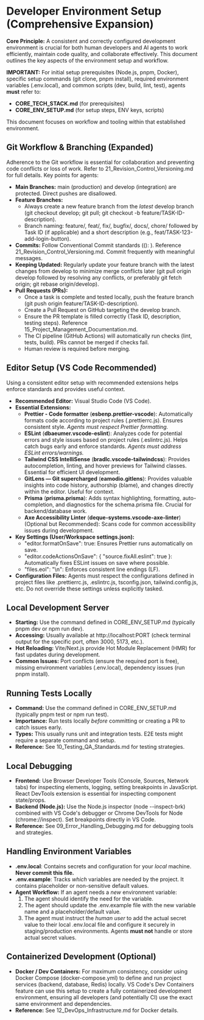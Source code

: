 # __Developer Environment Setup \(Comprehensive Expansion\)__

__Core Principle:__ A consistent and correctly configured development environment is crucial for both human developers and AI agents to work efficiently, maintain code quality, and collaborate effectively\. This document outlines the key aspects of the environment setup and workflow\.

__IMPORTANT:__ For initial setup prerequisites \(Node\.js, pnpm, Docker\), specific setup commands \(git clone, pnpm install\), required environment variables \(\.env\.local\), and common scripts \(dev, build, lint, test\), agents __must__ refer to:

- __CORE\_TECH\_STACK\.md__ \(for prerequisites\)
- __CORE\_ENV\_SETUP\.md__ \(for setup steps, ENV keys, scripts\)

This document focuses on workflow and tooling within that established environment\.

## __Git Workflow & Branching \(Expanded\)__

Adherence to the Git workflow is essential for collaboration and preventing code conflicts or loss of work\. Refer to 21\_Revision\_Control\_Versioning\.md for full details\. Key points for agents:

- __Main Branches:__ main \(production\) and develop \(integration\) are protected\. Direct pushes are disallowed\.
- __Feature Branches:__
	- Always create a new feature branch from the *latest* develop branch \(git checkout develop; git pull; git checkout \-b feature/TASK\-ID\-description\)\.
	- Branch naming: feature/, feat/, fix/, bugfix/, docs/, chore/ followed by Task ID \(if applicable\) and a short description \(e\.g\., feat/TASK\-123\-add\-login\-button\)\.
- __Commits:__ Follow Conventional Commit standards \(<type>\(<scope>\): <subject>\)\. Reference 21\_Revision\_Control\_Versioning\.md\. Commit frequently with meaningful messages\.
- __Keeping Updated:__ Regularly update your feature branch with the latest changes from develop to minimize merge conflicts later \(git pull origin develop followed by resolving any conflicts, or preferably git fetch origin; git rebase origin/develop\)\.
- __Pull Requests \(PRs\):__
	- Once a task is complete and tested locally, push the feature branch \(git push origin feature/TASK\-ID\-description\)\.
	- Create a Pull Request on GitHub targeting the develop branch\.
	- Ensure the PR template is filled correctly \(Task ID, description, testing steps\)\. Reference 15\_Project\_Management\_Documentation\.md\.
	- The CI pipeline \(GitHub Actions\) will automatically run checks \(lint, tests, build\)\. PRs cannot be merged if checks fail\.
	- Human review is required before merging\.

## __Editor Setup \(VS Code Recommended\)__

Using a consistent editor setup with recommended extensions helps enforce standards and provides useful context\.

- __Recommended Editor:__ Visual Studio Code \(VS Code\)\.
- __Essential Extensions:__
	- __Prettier \- Code formatter__ \(__esbenp\.prettier\-vscode__\): Automatically formats code according to project rules \(\.prettierrc\.js\)\. Ensures consistent style\. *Agents must respect Prettier formatting\.*
	- __ESLint__ \(__dbaeumer\.vscode\-eslint__\): Analyzes code for potential errors and style issues based on project rules \(\.eslintrc\.js\)\. Helps catch bugs early and enforce standards\. *Agents must address ESLint errors/warnings\.*
	- __Tailwind CSS IntelliSense__ \(__bradlc\.vscode\-tailwindcss__\): Provides autocompletion, linting, and hover previews for Tailwind classes\. Essential for efficient UI development\.
	- __GitLens — Git supercharged__ \(__eamodio\.gitlens__\): Provides valuable insights into code history, authorship \(blame\), and changes directly within the editor\. Useful for context\.
	- __Prisma__ \(__prisma\.prisma__\): Adds syntax highlighting, formatting, auto\-completion, and diagnostics for the schema\.prisma file\. Crucial for backend/database work\.
	- __Axe Accessibility Linter__ \(__deque\-systems\.vscode\-axe\-linter__\) \(Optional but Recommended\): Scans code for common accessibility issues during development\.
- __Key Settings \(User/Workspace settings\.json\):__
	- "editor\.formatOnSave": true: Ensures Prettier runs automatically on save\.
	- "editor\.codeActionsOnSave": \{ "source\.fixAll\.eslint": true \}: Automatically fixes ESLint issues on save where possible\.
	- "files\.eol": "\\n": Enforces consistent line endings \(LF\)\.
- __Configuration Files:__ Agents must respect the configurations defined in project files like \.prettierrc\.js, \.eslintrc\.js, tsconfig\.json, tailwind\.config\.js, etc\. Do not override these settings unless explicitly tasked\.

## __Local Development Server__

- __Starting:__ Use the command defined in CORE\_ENV\_SETUP\.md \(typically pnpm dev or npm run dev\)\.
- __Accessing:__ Usually available at http://localhost:PORT \(check terminal output for the specific port, often 3000, 5173, etc\.\)\.
- __Hot Reloading:__ Vite/Next\.js provide Hot Module Replacement \(HMR\) for fast updates during development\.
- __Common Issues:__ Port conflicts \(ensure the required port is free\), missing environment variables \(\.env\.local\), dependency issues \(run pnpm install\)\.

## __Running Tests Locally__

- __Command:__ Use the command defined in CORE\_ENV\_SETUP\.md \(typically pnpm test or npm run test\)\.
- __Importance:__ Run tests locally *before* committing or creating a PR to catch issues early\.
- __Types:__ This usually runs unit and integration tests\. E2E tests might require a separate command and setup\.
- __Reference:__ See 10\_Testing\_QA\_Standards\.md for testing strategies\.

## __Local Debugging__

- __Frontend:__ Use Browser Developer Tools \(Console, Sources, Network tabs\) for inspecting elements, logging, setting breakpoints in JavaScript\. React DevTools extension is essential for inspecting component state/props\.
- __Backend \(Node\.js\):__ Use the Node\.js inspector \(node \-\-inspect\-brk\) combined with VS Code's debugger or Chrome DevTools for Node \(chrome://inspect\)\. Set breakpoints directly in VS Code\.
- __Reference:__ See 09\_Error\_Handling\_Debugging\.md for debugging tools and strategies\.

## __Handling Environment Variables__

- __\.env\.local__: Contains secrets and configuration for your *local* machine\. __Never commit this file\.__
- __\.env\.example__: Tracks *which* variables are needed by the project\. It contains placeholder or non\-sensitive default values\.
- __Agent Workflow:__ If an agent needs a *new* environment variable:
	1. The agent should identify the need for the variable\.
	2. The agent should update the \.env\.example file with the new variable name and a placeholder/default value\.
	3. The agent must instruct the *human user* to add the actual secret value to their local \.env\.local file and configure it securely in staging/production environments\. Agents __must not__ handle or store actual secret values\.

## __Containerized Development \(Optional\)__

- __Docker / Dev Containers:__ For maximum consistency, consider using Docker Compose \(docker\-compose\.yml\) to define and run project services \(backend, database, Redis\) locally\. VS Code's Dev Containers feature can use this setup to create a fully containerized development environment, ensuring all developers \(and potentially CI\) use the exact same environment and dependencies\.
- __Reference:__ See 12\_DevOps\_Infrastructure\.md for Docker details\.

